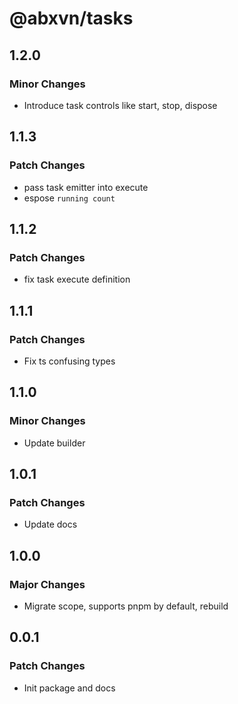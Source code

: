 # @abxvn/tasks

## 1.2.0

### Minor Changes

- Introduce task controls like start, stop, dispose

## 1.1.3

### Patch Changes

- pass task emitter into execute
- espose `running count`

## 1.1.2

### Patch Changes

- fix task execute definition

## 1.1.1

### Patch Changes

- Fix ts confusing types

## 1.1.0

### Minor Changes

- Update builder

## 1.0.1

### Patch Changes

- Update docs

## 1.0.0

### Major Changes

- Migrate scope, supports pnpm by default, rebuild

## 0.0.1

### Patch Changes

- Init package and docs

